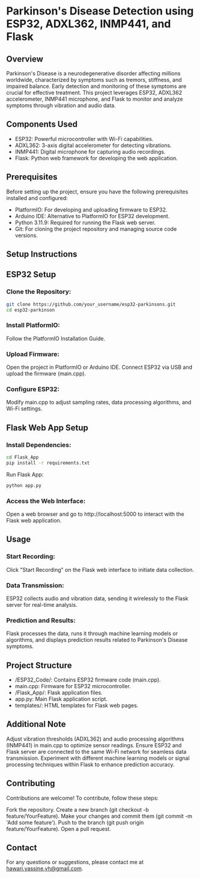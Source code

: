 # Parkinson's Disease Detection using ESP32, ADXL362, INMP441, and Flask

## Overview

Parkinson's Disease is a neurodegenerative disorder affecting millions worldwide, characterized by symptoms such as tremors, stiffness, and impaired balance. Early detection and monitoring of these symptoms are crucial for effective treatment. This project leverages ESP32, ADXL362 accelerometer, INMP441 microphone, and Flask to monitor and analyze symptoms through vibration and audio data.

## Components Used

- ESP32: Powerful microcontroller with Wi-Fi capabilities.
- ADXL362: 3-axis digital accelerometer for detecting vibrations.
- INMP441: Digital microphone for capturing audio recordings.
- Flask: Python web framework for developing the web application.

## Prerequisites

Before setting up the project, ensure you have the following prerequisites installed and configured:

- PlatformIO: For developing and uploading firmware to ESP32.
- Arduino IDE: Alternative to PlatformIO for ESP32 development.
- Python 3.11.9: Required for running the Flask web server.
- Git: For cloning the project repository and managing source code versions.

## Setup Instructions

## ESP32 Setup

 ### Clone the Repository:

   ```bash
   git clone https://github.com/your_username/esp32-parkinsons.git
   cd esp32-parkinson
   ```
### Install PlatformIO:

Follow the PlatformIO Installation Guide.

### Upload Firmware:

Open the project in PlatformIO or Arduino IDE.
Connect ESP32 via USB and upload the firmware (main.cpp).
### Configure ESP32:

Modify main.cpp to adjust sampling rates, data processing algorithms, and Wi-Fi settings.

## Flask Web App Setup
### Install Dependencies:

```bash
cd Flask_App
pip install -r requirements.txt
```
Run Flask App:

```bash
python app.py
```
### Access the Web Interface:

Open a web browser and go to http://localhost:5000 to interact with the Flask web application.

## Usage
### Start Recording:

Click "Start Recording" on the Flask web interface to initiate data collection.

### Data Transmission:

ESP32 collects audio and vibration data, sending it wirelessly to the Flask server for real-time analysis.

### Prediction and Results:

Flask processes the data, runs it through machine learning models or algorithms, and displays prediction results related to Parkinson's Disease symptoms.

## Project Structure
- /ESP32_Code/: Contains ESP32 firmware code (main.cpp).
- main.cpp: Firmware for ESP32 microcontroller.
- /Flask_App/: Flask application files.
- app.py: Main Flask application script.
- templates/: HTML templates for Flask web pages.
## Additional Note
Adjust vibration thresholds (ADXL362) and audio processing algorithms (INMP441) in main.cpp to optimize sensor readings.
Ensure ESP32 and Flask server are connected to the same Wi-Fi network for seamless data transmission.
Experiment with different machine learning models or signal processing techniques within Flask to enhance prediction accuracy.

## Contributing
Contributions are welcome! To contribute, follow these steps:

Fork the repository.
Create a new branch (git checkout -b feature/YourFeature).
Make your changes and commit them (git commit -m 'Add some feature').
Push to the branch (git push origin feature/YourFeature).
Open a pull request.
## Contact
For any questions or suggestions, please contact me at hawari.yassine.yh@gmail.com.
